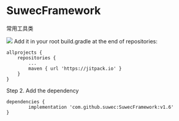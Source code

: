 # SuwecFramework
常用工具类

[![](https://jitpack.io/v/suwec/SuwecFramework.svg)](https://jitpack.io/#suwec/SuwecFramework)
Add it in your root build.gradle at the end of repositories:

	allprojects {
		repositories {
			...
			maven { url 'https://jitpack.io' }
		}
	}
Step 2. Add the dependency

	dependencies {
	        implementation 'com.github.suwec:SuwecFramework:v1.6'
	}
